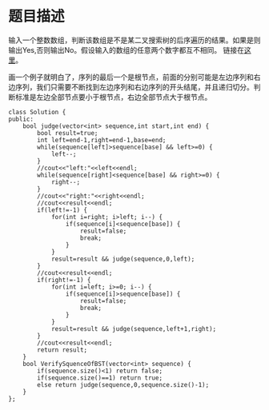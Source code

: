 # 题目描述
输入一个整数数组，判断该数组是不是某二叉搜索树的后序遍历的结果。如果是则输出Yes,否则输出No。假设输入的数组的任意两个数字都互不相同。 链接在[这里](https://www.nowcoder.com/practice/a861533d45854474ac791d90e447bafd?tpId=13&tqId=11176&tPage=2&rp=2&ru=/ta/coding-interviews&qru=/ta/coding-interviews/question-ranking)。

画一个例子就明白了，序列的最后一个是根节点，前面的分别可能是左边序列和右边序列，我们只需要不断找到左边序列和右边序列的开头结尾，并且递归切分。判断标准是左边全部节点要小于根节点，右边全部节点大于根节点。
```
class Solution {
public:
    bool judge(vector<int> sequence,int start,int end) {
        bool result=true;
        int left=end-1,right=end-1,base=end;
        while(sequence[left]>sequence[base] && left>=0) {
            left--;
        }
        //cout<<"left:"<<left<<endl;
        while(sequence[right]<sequence[base] && right>=0) {
            right--;
        }
        //cout<<"right:"<<right<<endl;
        //cout<<result<<endl;
        if(left!=-1) {
            for(int i=right; i>left; i--) {
                if(sequence[i]<sequence[base]) {
                    result=false;
                    break;
                }
            }
            result=result && judge(sequence,0,left);
        }
        //cout<<result<<endl;
        if(right!=-1) {
            for(int i=left; i>=0; i--) {
                if(sequence[i]>sequence[base]) {
                    result=false;
                    break;
                }
            }
            result=result && judge(sequence,left+1,right);
        }
        //cout<<result<<endl;
        return result;
    }
    bool VerifySquenceOfBST(vector<int> sequence) {
        if(sequence.size()<1) return false;
        if(sequence.size()==1) return true;
        else return judge(sequence,0,sequence.size()-1);
    }
};
```